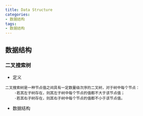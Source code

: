 ```yaml
---
title: Data Structure
categories:
- 数据结构
tags: 
- 数据结构
---
```


## 数据结构

### 二叉搜索树

* 定义 

```text
二叉搜索树是一种节点值之间具有一定数量级次序的二叉树，对于树中每个节点：
    ·若其左子树存在，则其左子树中每个节点的值都不大于该节点值；
    ·若其右子树存在，则其右子树中每个节点的值都不小于该节点值。
```

* 数据结构
```

```



  

